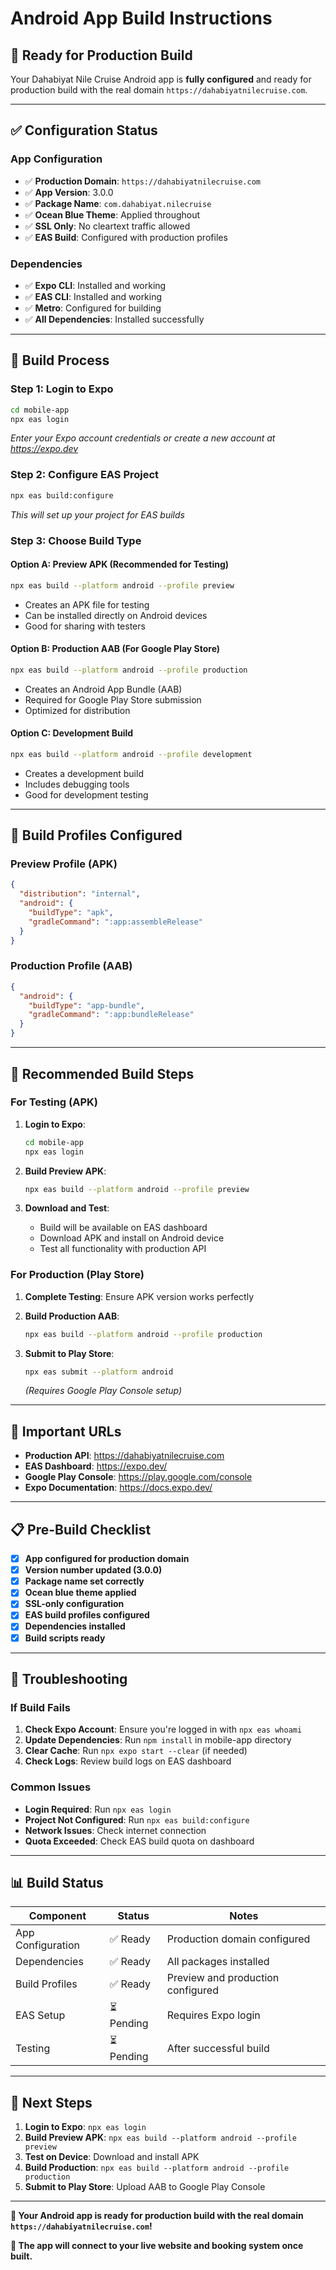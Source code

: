 # Android App Build Instructions

## 🚀 **Ready for Production Build**

Your Dahabiyat Nile Cruise Android app is **fully configured** and ready for production build with the real domain `https://dahabiyatnilecruise.com`.

---

## ✅ **Configuration Status**

### **App Configuration**
- ✅ **Production Domain**: `https://dahabiyatnilecruise.com`
- ✅ **App Version**: 3.0.0
- ✅ **Package Name**: `com.dahabiyat.nilecruise`
- ✅ **Ocean Blue Theme**: Applied throughout
- ✅ **SSL Only**: No cleartext traffic allowed
- ✅ **EAS Build**: Configured with production profiles

### **Dependencies**
- ✅ **Expo CLI**: Installed and working
- ✅ **EAS CLI**: Installed and working
- ✅ **Metro**: Configured for building
- ✅ **All Dependencies**: Installed successfully

---

## 🔧 **Build Process**

### **Step 1: Login to Expo**
```bash
cd mobile-app
npx eas login
```
*Enter your Expo account credentials or create a new account at https://expo.dev*

### **Step 2: Configure EAS Project**
```bash
npx eas build:configure
```
*This will set up your project for EAS builds*

### **Step 3: Choose Build Type**

#### **Option A: Preview APK (Recommended for Testing)**
```bash
npx eas build --platform android --profile preview
```
- Creates an APK file for testing
- Can be installed directly on Android devices
- Good for sharing with testers

#### **Option B: Production AAB (For Google Play Store)**
```bash
npx eas build --platform android --profile production
```
- Creates an Android App Bundle (AAB)
- Required for Google Play Store submission
- Optimized for distribution

#### **Option C: Development Build**
```bash
npx eas build --platform android --profile development
```
- Creates a development build
- Includes debugging tools
- Good for development testing

---

## 📱 **Build Profiles Configured**

### **Preview Profile** (APK)
```json
{
  "distribution": "internal",
  "android": {
    "buildType": "apk",
    "gradleCommand": ":app:assembleRelease"
  }
}
```

### **Production Profile** (AAB)
```json
{
  "android": {
    "buildType": "app-bundle",
    "gradleCommand": ":app:bundleRelease"
  }
}
```

---

## 🎯 **Recommended Build Steps**

### **For Testing (APK)**
1. **Login to Expo**:
   ```bash
   cd mobile-app
   npx eas login
   ```

2. **Build Preview APK**:
   ```bash
   npx eas build --platform android --profile preview
   ```

3. **Download and Test**:
   - Build will be available on EAS dashboard
   - Download APK and install on Android device
   - Test all functionality with production API

### **For Production (Play Store)**
1. **Complete Testing**: Ensure APK version works perfectly

2. **Build Production AAB**:
   ```bash
   npx eas build --platform android --profile production
   ```

3. **Submit to Play Store**:
   ```bash
   npx eas submit --platform android
   ```
   *(Requires Google Play Console setup)*

---

## 🔗 **Important URLs**

- **Production API**: https://dahabiyatnilecruise.com
- **EAS Dashboard**: https://expo.dev/
- **Google Play Console**: https://play.google.com/console
- **Expo Documentation**: https://docs.expo.dev/

---

## 📋 **Pre-Build Checklist**

- [x] **App configured for production domain**
- [x] **Version number updated (3.0.0)**
- [x] **Package name set correctly**
- [x] **Ocean blue theme applied**
- [x] **SSL-only configuration**
- [x] **EAS build profiles configured**
- [x] **Dependencies installed**
- [x] **Build scripts ready**

---

## 🚨 **Troubleshooting**

### **If Build Fails**
1. **Check Expo Account**: Ensure you're logged in with `npx eas whoami`
2. **Update Dependencies**: Run `npm install` in mobile-app directory
3. **Clear Cache**: Run `npx expo start --clear` (if needed)
4. **Check Logs**: Review build logs on EAS dashboard

### **Common Issues**
- **Login Required**: Run `npx eas login`
- **Project Not Configured**: Run `npx eas build:configure`
- **Network Issues**: Check internet connection
- **Quota Exceeded**: Check EAS build quota on dashboard

---

## 📊 **Build Status**

| Component | Status | Notes |
|-----------|--------|-------|
| App Configuration | ✅ Ready | Production domain configured |
| Dependencies | ✅ Ready | All packages installed |
| Build Profiles | ✅ Ready | Preview and production configured |
| EAS Setup | ⏳ Pending | Requires Expo login |
| Testing | ⏳ Pending | After successful build |

---

## 🎉 **Next Steps**

1. **Login to Expo**: `npx eas login`
2. **Build Preview APK**: `npx eas build --platform android --profile preview`
3. **Test on Device**: Download and install APK
4. **Build Production**: `npx eas build --platform android --profile production`
5. **Submit to Play Store**: Upload AAB to Google Play Console

---

**🚀 Your Android app is ready for production build with the real domain `https://dahabiyatnilecruise.com`!**

**📱 The app will connect to your live website and booking system once built.**
